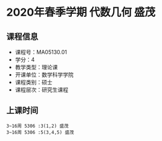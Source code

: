 # 2020年春季学期 代数几何 盛茂






## 课程信息

- 课程号：MA05130.01
- 学分：4
- 教学类型：理论课
- 开课单位：数学科学学院
- 课程类别：硕士
- 课程层次：研究生课程

## 上课时间

```
3~16周 5306 :3(1,2) 盛茂
3~16周 5306 :5(3,4,5) 盛茂
```


